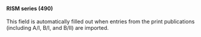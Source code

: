 #### RISM series (490)

This field is automatically filled out when entries from the print publications (including A/I, B/I, and B/II) are imported.